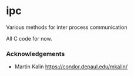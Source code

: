 # ipc
Various methods for inter process communication

All C code for now.

### Acknowledgements
* Martin Kalin https://condor.depaul.edu/mkalin/